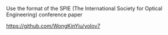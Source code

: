Use the format of the SPIE (The International Society for Optical Engineering) conference paper

https://github.com/WongKinYiu/yolov7
